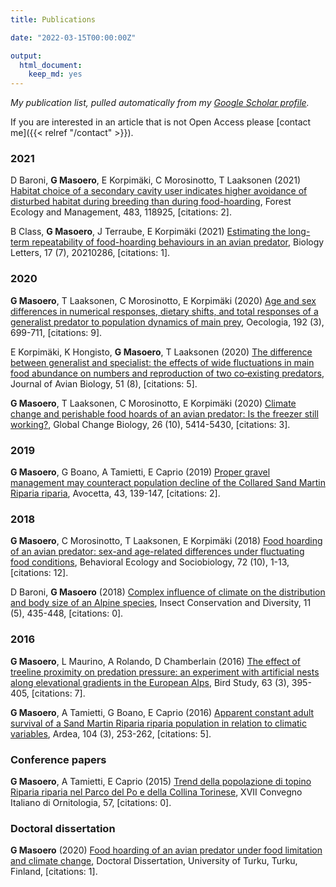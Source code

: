 ```yaml
---
title: Publications

date: "2022-03-15T00:00:00Z"

output: 
  html_document:
    keep_md: yes
---
```


_My publication list, pulled automatically from my <a href="https://scholar.google.com/citations?hl=en&user=jaE_PSoAAAAJ">Google Scholar profile</a>._

If you are interested in an article that is not Open Access please [contact me]({{< relref "/contact" >}}).
 



<h3>2021</h3><p><tr><td width="450">D Baroni, <b>G Masoero</b>, E Korpim&auml;ki, C Morosinotto, T Laaksonen (2021) <a href="https://scholar.google.com/scholar?oi=bibs&cluster=1431499664290738511&btnI=1&hl=en">Habitat choice of a secondary cavity user indicates higher avoidance of disturbed habitat during breeding than during food-hoarding</a>, Forest Ecology and Management, 483, 118925, [citations: 2].</td></tr></p><p><tr><td width="450">B Class, <b>G Masoero</b>, J Terraube, E Korpim&auml;ki (2021) <a href="https://scholar.google.com/scholar?oi=bibs&cluster=17027768930874090210&btnI=1&hl=en">Estimating the long-term repeatability of food-hoarding behaviours in an avian predator</a>, Biology Letters, 17 (7), 20210286, [citations: 1].</td></tr></p><h3>2020</h3><p><tr><td width="450"><b>G Masoero</b>, T Laaksonen, C Morosinotto, E Korpim&auml;ki (2020) <a href="https://scholar.google.com/scholar?oi=bibs&cluster=7723547018583776841&btnI=1&hl=en">Age and sex differences in numerical responses, dietary shifts, and total responses of a generalist predator to population dynamics of main prey</a>, Oecologia, 192 (3), 699-711, [citations: 9].</td></tr></p><p><tr><td width="450">E Korpim&auml;ki, K Hongisto, <b>G Masoero</b>, T Laaksonen (2020) <a href="https://scholar.google.com/scholar?oi=bibs&cluster=8488956020459046876&btnI=1&hl=en">The difference between generalist and specialist: the effects of wide fluctuations in main food abundance on numbers and reproduction of two co‐existing predators</a>, Journal of Avian Biology, 51 (8), [citations: 5].</td></tr></p><p><tr><td width="450"><b>G Masoero</b>, T Laaksonen, C Morosinotto, E Korpim&auml;ki (2020) <a href="https://scholar.google.com/scholar?oi=bibs&cluster=1721152599768191379&btnI=1&hl=en">Climate change and perishable food hoards of an avian predator: Is the freezer still working?</a>, Global Change Biology, 26 (10), 5414-5430, [citations: 3].</td></tr></p><h3>2019</h3><p><tr><td width="450"><b>G Masoero</b>, G Boano, A Tamietti, E Caprio (2019) <a href="https://scholar.google.com/scholar?oi=bibs&cluster=6369388936101701722,7106605512158644761&btnI=1&hl=en">Proper gravel management may counteract population decline of the Collared Sand Martin Riparia riparia</a>, Avocetta, 43, 139-147, [citations: 2].</td></tr></p><h3>2018</h3><p><tr><td width="450"><b>G Masoero</b>, C Morosinotto, T Laaksonen, E Korpim&auml;ki (2018) <a href="https://scholar.google.com/scholar?oi=bibs&cluster=4149230810186935842&btnI=1&hl=en">Food hoarding of an avian predator: sex-and age-related differences under fluctuating food conditions</a>, Behavioral Ecology and Sociobiology, 72 (10), 1-13, [citations: 12].</td></tr></p><p><tr><td width="450">D Baroni, <b>G Masoero</b> (2018) <a href="https://scholar.google.com/scholar?oi=bibs&cluster=NA&btnI=1&hl=en">Complex influence of climate on the distribution and body size of an Alpine species</a>, Insect Conservation and Diversity, 11 (5), 435-448, [citations: 0].</td></tr></p><h3>2016</h3><p><tr><td width="450"><b>G Masoero</b>, L Maurino, A Rolando, D Chamberlain (2016) <a href="https://scholar.google.com/scholar?oi=bibs&cluster=12107018301514896991&btnI=1&hl=en">The effect of treeline proximity on predation pressure: an experiment with artificial nests along elevational gradients in the European Alps</a>, Bird Study, 63 (3), 395-405, [citations: 7].</td></tr></p><p><tr><td width="450"><b>G Masoero</b>, A Tamietti, G Boano, E Caprio (2016) <a href="https://scholar.google.com/scholar?oi=bibs&cluster=2891582805200372307&btnI=1&hl=en">Apparent constant adult survival of a Sand Martin Riparia riparia population in relation to climatic variables</a>, Ardea, 104 (3), 253-262, [citations: 5].</td></tr></p><h3>Conference papers</h3><p><tr><td width="450"><b>G Masoero</b>, A Tamietti, E Caprio (2015) <a href="https://scholar.google.com/scholar?oi=bibs&cluster=NA&btnI=1&hl=en">Trend della popolazione di topino Riparia riparia nel Parco del Po e della Collina Torinese</a>, XVII Convegno Italiano di Ornitologia, 57, [citations: 0].</td></tr></p><h3>Doctoral dissertation</h3><p><tr><td width="450"><b>G Masoero</b> (2020) <a href="https://scholar.google.com/scholar?oi=bibs&cluster=18249619297092509810&btnI=1&hl=en">Food hoarding of an avian predator under food limitation and climate change</a>, Doctoral Dissertation, University of Turku, Turku, Finland, [citations: 1].</td></tr></p>



